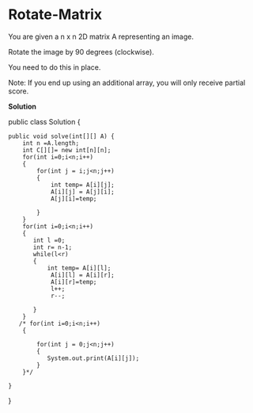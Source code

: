 # Rotate-Matrix

You are given a n x n 2D matrix A representing an image.

Rotate the image by 90 degrees (clockwise).

You need to do this in place.

Note: If you end up using an additional array, you will only receive partial score.

**Solution**

public class Solution {

    public void solve(int[][] A) {
        int n =A.length;
        int C[][]= new int[n][n];
        for(int i=0;i<n;i++)
        {
            for(int j = i;j<n;j++)
            {
                int temp= A[i][j];
                A[i][j] = A[j][i];
                A[j][i]=temp;

            }
        }
        for(int i=0;i<n;i++)
        {
           int l =0;
           int r= n-1;
           while(l<r)
           {
               int temp= A[i][l];
                A[i][l] = A[i][r];
                A[i][r]=temp;
                l++;
                r--;

           } 
        }
       /* for(int i=0;i<n;i++)
        {
            
            for(int j = 0;j<n;j++)
            {
               System.out.print(A[i][j]);
            }
        }*/

    }
}
